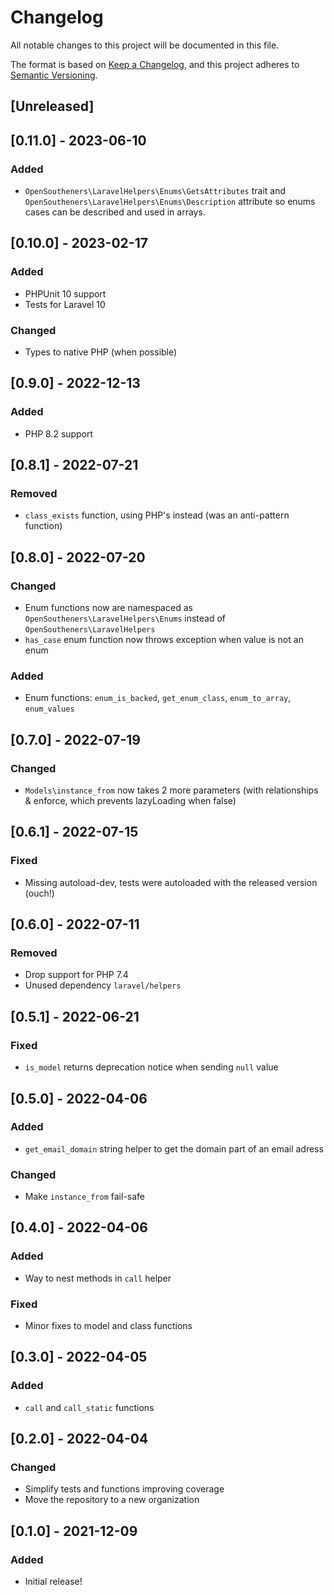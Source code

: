 # Changelog

All notable changes to this project will be documented in this file.

The format is based on [Keep a Changelog](https://keepachangelog.com/en/1.0.0/),
and this project adheres to [Semantic Versioning](https://semver.org/spec/v2.0.0.html).

## [Unreleased]

## [0.11.0] - 2023-06-10

### Added

- `OpenSoutheners\LaravelHelpers\Enums\GetsAttributes` trait and `OpenSoutheners\LaravelHelpers\Enums\Description` attribute so enums cases can be described and used in arrays.

## [0.10.0] - 2023-02-17

### Added

- PHPUnit 10 support
- Tests for Laravel 10

### Changed

- Types to native PHP (when possible)

## [0.9.0] - 2022-12-13

### Added

- PHP 8.2 support

## [0.8.1] - 2022-07-21

### Removed

- `class_exists` function, using PHP's instead (was an anti-pattern function)

## [0.8.0] - 2022-07-20

### Changed

- Enum functions now are namespaced as `OpenSoutheners\LaravelHelpers\Enums` instead of `OpenSoutheners\LaravelHelpers`
- `has_case` enum function now throws exception when value is not an enum

### Added

- Enum functions: `enum_is_backed`, `get_enum_class`, `enum_to_array`, `enum_values`

## [0.7.0] - 2022-07-19

### Changed

- `Models\instance_from` now takes 2 more parameters (with relationships & enforce, which prevents lazyLoading when false)

## [0.6.1] - 2022-07-15

### Fixed

- Missing autoload-dev, tests were autoloaded with the released version (ouch!)

## [0.6.0] - 2022-07-11

### Removed

- Drop support for PHP 7.4
- Unused dependency `laravel/helpers`

## [0.5.1] - 2022-06-21

### Fixed

- `is_model` returns deprecation notice when sending `null` value

## [0.5.0] - 2022-04-06

### Added

- `get_email_domain` string helper to get the domain part of an email adress

### Changed

- Make `instance_from` fail-safe

## [0.4.0] - 2022-04-06

### Added

- Way to nest methods in `call` helper

### Fixed

- Minor fixes to model and class functions

## [0.3.0] - 2022-04-05

### Added

- `call` and `call_static` functions

## [0.2.0] - 2022-04-04

### Changed

- Simplify tests and functions improving coverage
- Move the repository to a new organization

## [0.1.0] - 2021-12-09

### Added

- Initial release!
